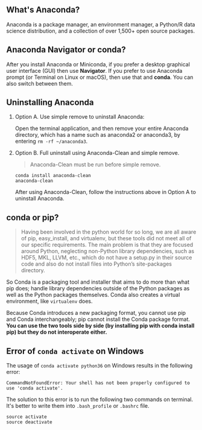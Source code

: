 ## What's Anaconda?

Anaconda is a package manager, an environment manager, a Python/R data science distribution, and a collection of over 1,500+ open source packages.

## Anaconda Navigator or conda?

After you install Anaconda or Miniconda, if you prefer a desktop graphical user interface (GUI) then use **Navigator**. If you prefer to use Anaconda prompt (or Terminal on Linux or macOS), then use that and **conda**. You can also switch between them.

## Uninstalling Anaconda

1. Option A. Use simple remove to uninstall Anaconda:

    Open the terminal application, and then remove your entire Anaconda directory, which has a name such as anaconda2 or anaconda3, by entering `rm -rf ~/anaconda3`.

2. Option B. Full uninstall using Anaconda-Clean and simple remove.

    > Anaconda-Clean must be run before simple remove.
    
    ```
    conda install anaconda-clean
    anaconda-clean
    ```
    
    After using Anaconda-Clean, follow the instructions above in Option A to uninstall Anaconda.

## conda or pip?

> Having been involved in the python world for so long, we are all aware of pip, easy_install, and virtualenv, but these tools did not meet all of our specific requirements. The main problem is that they are focused around Python, neglecting non-Python library dependencies, such as HDF5, MKL, LLVM, etc., which do not have a setup.py in their source code and also do not install files into Python’s site-packages directory.

So Conda is a packaging tool and installer that aims to do more than what pip does; handle library dependencies outside of the Python packages as well as the Python packages themselves. Conda also creates a virtual environment, like `virtualenv` does.

Because Conda introduces a new packaging format, you cannot use pip and Conda interchangeably; pip cannot install the Conda package format. **You can use the two tools side by side (by installing pip with conda install pip) but they do not interoperate either.**

## Error of `conda activate` on Windows

The usage of `conda activate python36` on Windows results in the following error:

```
CommandNotFoundError: Your shell has not been properly configured to use 'conda activate'.
```

The solution to this error is to run the following two commands on terminal. It's better to write them into `.bash_profile` or `.bashrc` file.

```
source activate
source deactivate
```
